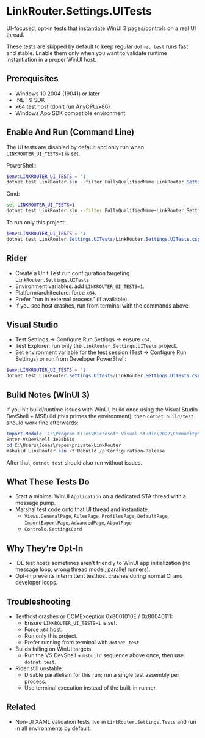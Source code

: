 # LinkRouter.Settings.UITests

UI-focused, opt-in tests that instantiate WinUI 3 pages/controls on a real UI thread.

These tests are skipped by default to keep regular `dotnet test` runs fast and stable. Enable them only when you want to validate runtime instantiation in a proper WinUI host.

## Prerequisites

- Windows 10 2004 (19041) or later
- .NET 9 SDK
- x64 test host (don’t run AnyCPU/x86)
- Windows App SDK compatible environment

## Enable And Run (Command Line)

The UI tests are disabled by default and only run when `LINKROUTER_UI_TESTS=1` is set.

PowerShell:

```powershell
$env:LINKROUTER_UI_TESTS = '1'
dotnet test LinkRouter.sln --filter FullyQualifiedName~LinkRouter.Settings.UITests
```

Cmd:

```cmd
set LINKROUTER_UI_TESTS=1
dotnet test LinkRouter.sln --filter FullyQualifiedName~LinkRouter.Settings.UITests
```

To run only this project:

```powershell
$env:LINKROUTER_UI_TESTS = '1'
dotnet test LinkRouter.Settings.UITests/LinkRouter.Settings.UITests.csproj
```

## Rider

- Create a Unit Test run configuration targeting `LinkRouter.Settings.UITests`.
- Environment variables: add `LINKROUTER_UI_TESTS=1`.
- Platform/architecture: force `x64`.
- Prefer “run in external process” (if available).
- If you see host crashes, run from terminal with the commands above.

## Visual Studio

- Test Settings → Configure Run Settings → ensure `x64`.
- Test Explorer: run only the `LinkRouter.Settings.UITests` project.
- Set environment variable for the test session (Test → Configure Run Settings) or run from Developer PowerShell:

```powershell
$env:LINKROUTER_UI_TESTS = '1'
dotnet test LinkRouter.Settings.UITests/LinkRouter.Settings.UITests.csproj
```

## Build Notes (WinUI 3)

If you hit build/runtime issues with WinUI, build once using the Visual Studio DevShell + MSBuild (this primes the environment), then `dotnet build/test` should work fine afterwards:

```powershell
Import-Module 'C:\Program Files\Microsoft Visual Studio\2022\Community\Common7\Tools\Microsoft.VisualStudio.DevShell.dll'
Enter-VsDevShell 3e25b51d
cd C:\Users\Jonas\repos\private\LinkRouter
msbuild LinkRouter.sln /t:Rebuild /p:Configuration=Release
```

After that, `dotnet test` should also run without issues.

## What These Tests Do

- Start a minimal WinUI `Application` on a dedicated STA thread with a message pump.
- Marshal test code onto that UI thread and instantiate:
  - `Views.GeneralPage`, `RulesPage`, `ProfilesPage`, `DefaultPage`, `ImportExportPage`, `AdvancedPage`, `AboutPage`
  - `Controls.SettingsCard`

## Why They’re Opt-In

- IDE test hosts sometimes aren’t friendly to WinUI app initialization (no message loop, wrong thread model, parallel runners).
- Opt-in prevents intermittent testhost crashes during normal CI and developer loops.

## Troubleshooting

- Testhost crashes or COMException 0x8001010E / 0x80040111:
  - Ensure `LINKROUTER_UI_TESTS=1` is set.
  - Force `x64` host.
  - Run only this project.
  - Prefer running from terminal with `dotnet test`.
- Builds failing on WinUI targets:
  - Run the VS DevShell + `msbuild` sequence above once, then use `dotnet test`.
- Rider still unstable:
  - Disable parallelism for this run; run a single test assembly per process.
  - Use terminal execution instead of the built-in runner.

## Related

- Non-UI XAML validation tests live in `LinkRouter.Settings.Tests` and run in all environments by default.

